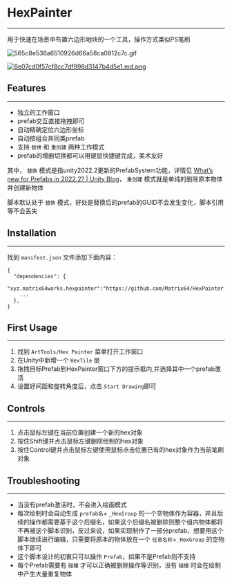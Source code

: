 # HexPainter
---
用于快速在场景中布置六边形地块的一个工具，操作方式类似PS笔刷

![565c8e536a6510926d66a58ca0812c7c.gif](https://pic.matrix64.xyz:7001/images/565c8e536a6510926d66a58ca0812c7c.gif)

[![6e07cd0f57cf8cc7df998d3147b4d5e1.md.png](https://pic.matrix64.xyz:7001/images/6e07cd0f57cf8cc7df998d3147b4d5e1.md.png)](https://pic.matrix64.xyz:7001/image/B7A)


## Features
---
- 独立的工作窗口
- prefab交互直接拖拽即可
- 自动精确定位六边形坐标
- 自动按组合并同类prefab
- 支持 `替换` 和 `重创建` 两种工作模式
- prefab的增删切换都可以用键鼠快捷键完成，美术友好

其中， `替换` 模式是指unity2022.2更新的PrefabSystem功能，详情见 [What’s new for Prefabs in 2022.2? | Unity Blog](https://blog.unity.com/engine-platform/prefabs-whats-new-2022-2)， `重创建` 模式就是单纯的删除原本物体并创建新物体

脚本默认处于 `替换` 模式，好处是替换后的prefab的GUID不会发生变化，脚本引用等不会丢失



## Installation
---
找到 `manifest.json` 文件添加下面内容：
```
{
  "dependencies": {
    "xyz.matrix64works.hexpainter":"https://github.com/Matrix64/HexPainter.git",
    ...
  },
}
```



## First Usage
---
1. 找到 `ArtTools/Hex Painter` 菜单打开工作窗口
2. 在Unity中新增一个 `HexTile` 层
3. 拖拽目标Prefab到HexPainter窗口下方的提示框内,并选择其中一个prefab激活
4. 设置好间距和旋转角度后，点击 `Start Drawing`即可


## Controls
---
1. 点击鼠标左键在当前位置创建一个新的hex对象
2. 按住Shift键并点击鼠标左键删除绘制的hex对象
3. 按住Control键并点击鼠标左键使用鼠标点击位置已有的hex对象作为当前笔刷对象



## Troubleshooting
---
- 当没有prefab激活时，不会进入绘画模式
- 每次绘制时会自动生成 `prefab名`+ `_HexGroup` 的一个空物体作为容器，并且后续的操作都需要基于这个后缀名，如果这个后缀名被删除则整个组内物体都将不再被这个脚本识别，反过来说，如果实现制作了一部分prefab，想要用这个脚本继续进行编辑，只需要将原本的物体放在一个 `任意名称`+`_HexGroup` 的空物体下即可
- 这个脚本设计的初衷只可以操作 `Prefab`，如果不是Prefab则不支持
- 每个Prefab需要有 `碰撞` 才可以正确被删除操作等识别，没有 `碰撞` 时会在绘制中产生大量重复物体